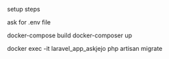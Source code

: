 setup steps

ask for .env file

docker-compose build
docker-composer up

docker exec -it laravel_app_askjejo php artisan migrate